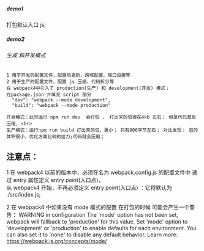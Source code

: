 


##### demo1 
  打包默认入口 js;
##### demo2 
  ###### 生成 和开发模式
    1 用于开发的配置文件，配置热更新、跨域配置、端口设置等
    2 用于生产的配置文件，配置 js 压缩、代码拆分等
    在 webpack4中引入了 production(生产) 和 development(开发) 模式；
    在package.json 并填充 script 部分
      "dev": "webpack --mode development",
      "build": "webpack --mode production"

    开发模式：此时运行 npm run dev  会打包 ， 打出来的包很在4kb 左右； 但是代码莫有压缩, <br>
    生产模式：运行npm run build 打出来的包，更小； 只有900字节左右； 对比发现： 包的体积很小，优化方面比较的给力;代码就会压缩；





## 注意点：

  1 在 webpack4 以前的版本中，必须在名为 webpack.config.js 的配置文件中 通过 entry 属性定义 entry point(入口点)，<br>
    从 webpack4 开始，不再必须定义 entry point(入口点) ：它将默认为 ./src/index.js;

  2 在 webpack4 中如果没有 mode 模式的配置 在打包的时候 可能会产生一个警告：
    WARNING in configuration
    The 'mode' option has not been set, webpack will fallback to 'production' for this value. Set 'mode' option to 'development' or 'production' to enable defaults for each environment.
    You can also set it to 'none' to disable any default behavior. Learn more: https://webpack.js.org/concepts/mode/ 
